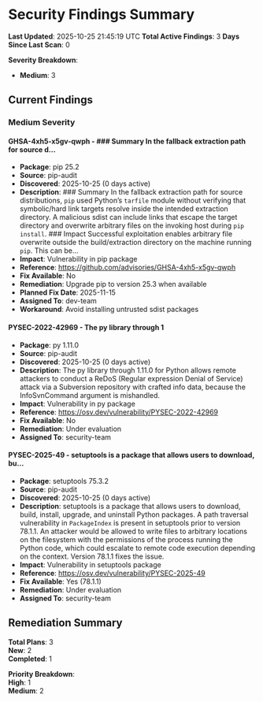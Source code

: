 # Security Findings Summary

**Last Updated**: 2025-10-25 21:45:19 UTC
**Total Active Findings**: 3
**Days Since Last Scan**: 0

**Severity Breakdown**:  
- **Medium**: 3  

## Current Findings

### Medium Severity

#### GHSA-4xh5-x5gv-qwph - ### Summary  In the fallback extraction path for source d...
- **Package**: pip 25.2
- **Source**: pip-audit
- **Discovered**: 2025-10-25 (0 days active)
- **Description**: ### Summary  In the fallback extraction path for source distributions, `pip` used Python’s `tarfile` module without verifying that symbolic/hard link targets resolve inside the intended extraction directory. A malicious sdist can include links that escape the target directory and overwrite arbitrary files on the invoking host during `pip install`.  ### Impact  Successful exploitation enables arbitrary file overwrite outside the build/extraction directory on the machine running `pip`. This can be...
- **Impact**: Vulnerability in pip package
- **Reference**: https://github.com/advisories/GHSA-4xh5-x5gv-qwph
- **Fix Available**: No
- **Remediation**: Upgrade pip to version 25.3 when available
- **Planned Fix Date**: 2025-11-15
- **Assigned To**: dev-team
- **Workaround**: Avoid installing untrusted sdist packages

#### PYSEC-2022-42969 - The py library through 1
- **Package**: py 1.11.0
- **Source**: pip-audit
- **Discovered**: 2025-10-25 (0 days active)
- **Description**: The py library through 1.11.0 for Python allows remote attackers to conduct a ReDoS (Regular expression Denial of Service) attack via a Subversion repository with crafted info data, because the InfoSvnCommand argument is mishandled.
- **Impact**: Vulnerability in py package
- **Reference**: https://osv.dev/vulnerability/PYSEC-2022-42969
- **Fix Available**: No
- **Remediation**: Under evaluation
- **Assigned To**: security-team

#### PYSEC-2025-49 - setuptools is a package that allows users to download, bu...
- **Package**: setuptools 75.3.2
- **Source**: pip-audit
- **Discovered**: 2025-10-25 (0 days active)
- **Description**: setuptools is a package that allows users to download, build, install, upgrade, and uninstall Python packages. A path traversal vulnerability in `PackageIndex` is present in setuptools prior to version 78.1.1. An attacker would be allowed to write files to arbitrary locations on the filesystem with the permissions of the process running the Python code, which could escalate to remote code execution depending on the context. Version 78.1.1 fixes the issue.
- **Impact**: Vulnerability in setuptools package
- **Reference**: https://osv.dev/vulnerability/PYSEC-2025-49
- **Fix Available**: Yes (78.1.1)
- **Remediation**: Under evaluation
- **Assigned To**: security-team

## Remediation Summary

**Total Plans**: 3  
**New**: 2  
**Completed**: 1  

**Priority Breakdown**:  
**High**: 1  
**Medium**: 2  

